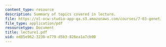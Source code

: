 ```yaml
---
content_type: resource
description: Summary of topics covered in lecture.
file: https://ol-ocw-studio-app-qa.s3.amazonaws.com/courses/7-03-genetics-fall-2004/ed85e9623238e779d5b3826ea1a7cb90_lecture1.pdf
file_type: application/pdf
resourcetype: Document
title: lecture1.pdf
uid: ed85e962-3238-e779-d5b3-826ea1a7cb90
---
```

